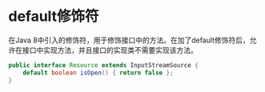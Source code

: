 # default修饰符

在Java 8中引入的修饰符，用于修饰接口中的方法。在加了default修饰符后，允许在接口中实现方法，并且接口的实现类不需要实现该方法。

```java
public interface Resource extends InputStreamSource {
    default boolean isOpen() { return false };
}
```